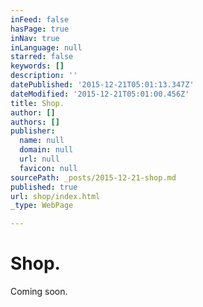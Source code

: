 ```yaml
---
inFeed: false
hasPage: true
inNav: true
inLanguage: null
starred: false
keywords: []
description: ''
datePublished: '2015-12-21T05:01:13.347Z'
dateModified: '2015-12-21T05:01:00.456Z'
title: Shop.
author: []
authors: []
publisher:
  name: null
  domain: null
  url: null
  favicon: null
sourcePath: _posts/2015-12-21-shop.md
published: true
url: shop/index.html
_type: WebPage

---
```

# Shop.

Coming soon.